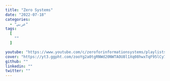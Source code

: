 ```yaml
---
title: "Zero Systems"
date: "2022-07-18"
categories:
  - "عربي"
tags:
  [
    ""
  ]

youtube: "https://www.youtube.com/c/zeroforinformationsystems/playlists"
cover: "https://yt3.ggpht.com/zooYg2a0tgRNWd20NWTAOU8l1Xq08hwxTqF95lCy7yU9fD8IaSRDmk3IPWlqcHvez-BrCqxwWVA=s176-c-k-c0x00ffffff-no-rj"
github: ""
linkedin: ""
twitter: ""
---
```




